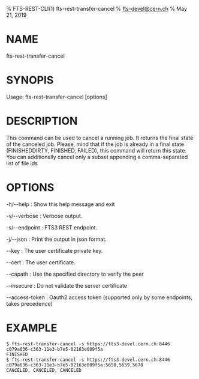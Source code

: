 % FTS-REST-CLI(1) fts-rest-transfer-cancel
% fts-devel@cern.ch
% May 21, 2019
# NAME

fts-rest-transfer-cancel

# SYNOPIS

Usage: fts-rest-transfer-cancel [options]

# DESCRIPTION

This command can be used to cancel a running job.  It returns the final state of the canceled job.
Please, mind that if the job is already in a final state (FINISHEDDIRTY, FINISHED, FAILED),
this command will return this state.
You can additionally cancel only a subset appending a comma-separated list of file ids


# OPTIONS

-h/--help
:	Show this help message and exit

-v/--verbose
:	Verbose output. 

-s/--endpoint
:	FTS3 REST endpoint. 

-j/--json
:	Print the output in json format. 

--key
:	The user certificate private key. 

--cert
:	The user certificate. 

--capath
:	Use the specified directory to verify the peer

--insecure
:	Do not validate the server certificate

--access-token
:	Oauth2 access token (supported only by some endpoints, takes precedence)

# EXAMPLE
```
$ fts-rest-transfer-cancel -s https://fts3-devel.cern.ch:8446 c079a636-c363-11e3-b7e5-02163e009f5a
FINISHED
$ fts-rest-transfer-cancel -s https://fts3-devel.cern.ch:8446 c079a636-c363-11e3-b7e5-02163e009f5a:5658,5659,5670
CANCELED, CANCELED, CANCELED

```
